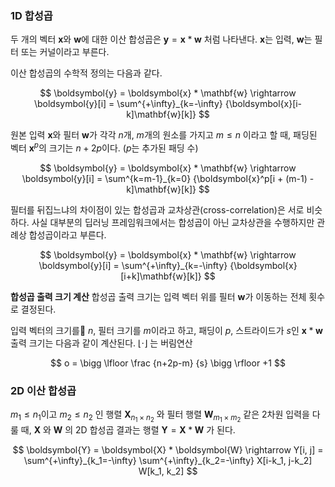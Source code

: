 
### 1D 합성곱

두 개의 벡터 $\boldsymbol{x}$와 $\mathbf{w}$에 대한 이산 합성곱은 $\boldsymbol{y} = \boldsymbol{x} * \mathbf{w}$ 처럼 나타낸다.
$\boldsymbol{x}$는 입력, $\boldsymbol{w}$는 필터 또는 커널이라고 부른다.

이산 합성곱의 수학적 정의는 다음과 같다.

$$
\boldsymbol{y} = \boldsymbol{x} * \mathbf{w} \rightarrow
\boldsymbol{y}[i] = \sum^{+\infty}_{k=-\infty} {\boldsymbol{x}[i-k]\mathbf{w}[k]}
$$

원본 입력 $\boldsymbol{x}$와 필터 $\mathbf{w}$가 각각 $n$개, $m$개의 원소를 가지고 $m \le n$ 이라고 할 때, 패딩된 벡터 $\boldsymbol{x}^p$의 크기는 $n+2p$이다. ($p$는 추가된 패딩 수)

$$
\boldsymbol{y} = \boldsymbol{x} * \mathbf{w} \rightarrow
\boldsymbol{y}[i] = \sum^{k=m-1}_{k=0} {\boldsymbol{x}^p[i + (m-1) - k]\mathbf{w}[k]}
$$

필터를 뒤집느냐의 차이점이 있는 합성곱과 교차상관(cross-correlation)은 서로 비슷하다.
사실 대부분의 딥러닝 프레임워크에서는 합성곱이 아닌 교차상관을 수행하지만 관례상 합성곱이라고 부른다.

$$
\boldsymbol{y} = \boldsymbol{x} * \mathbf{w} \rightarrow
\boldsymbol{y}[i] = \sum^{+\infty}_{k=-\infty} {\boldsymbol{x}[i+k]\mathbf{w}[k]}
$$

**합성곱 출력 크기 계산**
합성곱 출력 크기는 입력 벡터 위를 필터 $\mathbf{w}$가 이동하는 전체 횟수로 결정된다.

입력 벡터의 크기를 $n$, 필터 크기를 $m$이라고 하고, 패딩이 $p$, 스트라이드가 $s$인 $\boldsymbol{x} * \mathbf{w}$ 출력 크기는 다음과 같이 계산된다. $\lfloor \cdot \rfloor$ 는 버림연산

$$
o =
\bigg \lfloor
\frac {n+2p-m} {s}
\bigg \rfloor
+1
$$

### 2D 이산 합성곱

$m_1 \le n_1$이고 $m_2 \le n_2$ 인 행렬 $\boldsymbol{X}_{n_1 \times n_2}$ 와 필터 행렬 $\boldsymbol{W}_{m_1 \times m_2}$ 같은 2차원 입력을 다룰 때, $\boldsymbol{X}$ 와 $\boldsymbol{W}$ 의 2D 합성곱 결과는 행렬 $\boldsymbol{Y} = \boldsymbol{X} * \boldsymbol{W}$ 가 된다.

$$
\boldsymbol{Y} = \boldsymbol{X} * \boldsymbol{W} \rightarrow
Y[i, j] = \sum^{+\infty}_{k_1=-\infty} \sum^{+\infty}_{k_2=-\infty}
X[i-k_1, j-k_2] W[k_1, k_2]
$$


